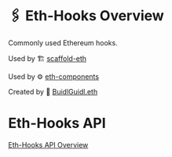 # 🖇 Eth-Hooks Overview

Commonly used Ethereum hooks.

Used by 🏗 [scaffold-eth](https://github.com/scaffold-eth/scaffold-eth)

Used by ⚙ [eth-components](https://github.com/scaffold-eth/eth-components)

Created by 🏰 [BuidlGuidl.eth](https://BuidlGuidl.com)

# Eth-Hooks API

[Eth-Hooks API Overview](./api-typedocs/api-overview.md)
